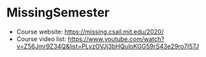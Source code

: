 # MissingSemester

- Course website: https://missing.csail.mit.edu/2020/
- Course video list: https://www.youtube.com/watch?v=Z56Jmr9Z34Q&list=PLyzOVJj3bHQuloKGG59rS43e29ro7I57J
